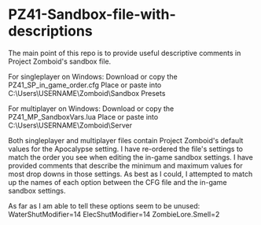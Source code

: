 # PZ41-Sandbox-file-with-descriptions
The main point of this repo is to provide useful descriptive comments in Project Zomboid's sandbox file.

For singleplayer on Windows:
Download or copy the PZ41_SP_in_game_order.cfg
Place or paste into C:\Users\USERNAME\Zomboid\Sandbox Presets

For multiplayer on Windows:
Download or copy the PZ41_MP_SandboxVars.lua
Place or paste into C:\Users\USERNAME\Zomboid\Server

Both singleplayer and multiplayer files contain Project Zomboid's default values for the Apocalypse setting.
I have re-ordered the file's settings to match the order you see when editing the in-game sandbox settings.
I have provided comments that describe the minimum and maximum values for most drop downs in those settings.
As best as I could, I attempted to match up the names of each option between the CFG file and the in-game sandbox settings.

As far as I am able to tell these options seem to be unused:
WaterShutModifier=14
ElecShutModifier=14
ZombieLore.Smell=2

